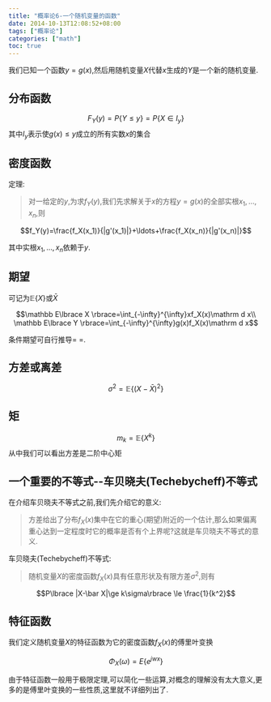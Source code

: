 ```yaml
---
title: "概率论6-一个随机变量的函数"
date: 2014-10-13T12:08:52+08:00
tags: ["概率论"]
categories: ["math"]
toc: true
---
```


我们已知一个函数$y=g(x)$,然后用随机变量$X$代替$x$生成的$Y$是一个新的随机变量.

## 分布函数

$$F_Y(y)=P\lbrace Y \le y \rbrace=P\lbrace X \in I_y \rbrace$$
其中$I_y$表示使$g(x)\le y$成立的所有实数$x$的集合

## 密度函数
定理:
> 对一给定的$y$,为求$f_Y(y)$,我们先求解关于$x$的方程$y=g(x)$的全部实根$x_1,\ldots,x_n$,则

$$f_Y(y)=\frac{f_X(x_1)}{|g'(x_1)|}+\ldots+\frac{f_X(x_n)}{|g'(x_n)|}$$

其中实根$x_1,\ldots,x_n$依赖于$y$.

## 期望
可记为$\mathbb E\lbrace X \rbrace$或$\bar X$

$$\mathbb E\lbrace X \rbrace=\int_{-\infty}^{\infty}xf_X(x)\mathrm d x\\
\mathbb E\lbrace Y \rbrace=\int_{-\infty}^{\infty}g(x)f_X(x)\mathrm d x$$

条件期望可自行推导= =.

## 方差或离差
$$\sigma^2=\mathbb E \lbrace(X-\bar X)^2\rbrace$$
## 矩
$$m_k=\mathbb E\lbrace X^k\rbrace$$
从中我们可以看出方差是二阶中心矩

## 一个重要的不等式--车贝晓夫(Techebycheff)不等式
在介绍车贝晓夫不等式之前,我们先介绍它的意义:
> 方差给出了分布$f_X(x)$集中在它的重心(期望)附近的一个估计,那么如果偏离重心达到一定程度时它的概率是否有个上界呢?这就是车贝晓夫不等式的意义.

车贝晓夫(Techebycheff)不等式:
> 随机变量$X$的密度函数$f_X(x)$具有任意形状及有限方差$\sigma^2$,则有

$$P\lbrace |X-\bar X|\ge k\sigma\rbrace \le \frac{1}{k^2}$$

## 特征函数
我们定义随机变量$X$的特征函数为它的密度函数$f_X(x)$的傅里叶变换

$$\Phi_X(\omega)=E\lbrace e^{jwx}\rbrace$$

由于特征函数一般用于极限定理,可以简化一些运算,对概念的理解没有太大意义,更多的是傅里叶变换的一些性质,这里就不详细列出了.